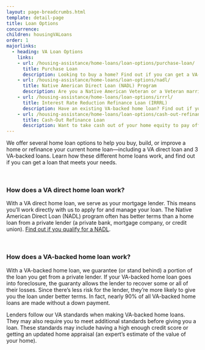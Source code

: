 ```yaml
---
layout: page-breadcrumbs.html
template: detail-page
title: Loan Options
concurrence: 
children: housingVALoans
order: 1
majorlinks:
  - heading: VA Loan Options
    links:
    - url: /housing-assistance/home-loans/loan-options/purchase-loan/
      title: Purchase Loan
      description: Looking to buy a home? Find out if you can get a VA-backed purchase loan and get better terms than with a private-lender loan.
    - url: /housing-assistance/home-loans/loan-options/nadl/
      title: Native American Direct Loan (NADL) Program
      description: Are you a Native American Veteran or a Veteran married to a Native American? Find out if you can get our NADL to buy, build, or improve a home on Federal Trust Land.
    - url: /housing-assistance/home-loans/loan-options/irrrl/
      title: Interest Rate Reduction Refinance Loan (IRRRL)
      description: Have an existing VA-backed home loan? Find out if you can get a VA-backed IRRRL to help reduce your monthly payments or make them more stable.
    - url: /housing-assistance/home-loans/loan-options/cash-out-refinance/
      title: Cash-Out Refinance Loan
      description: Want to take cash out of your home equity to pay off debt, pay for school, or take care of other needs? Find out if you can get a VA-backed cash-out refinance loan.
---
```


<div class="va-introtext">

We offer several home loan options to help you buy, build, or improve a home or refinance your current home loan—including a VA direct loan and 3 VA-backed loans. Learn how these different home loans work, and find out if you can get a loan that meets your needs.

</div>

<br>

### How does a VA direct home loan work?

With a VA direct home loan, we serve as your mortgage lender. This means you’ll work directly with us to apply for and manage your loan. The Native American Direct Loan (NADL) program often has better terms than a home loan from a private lender (a private bank, mortgage company, or credit union). [Find out if you qualify for a NADL](/housing-assistance/home-loans/loan-options/nadl/). 

<br>

### How does a VA-backed home loan work?

With a VA-backed home loan, we guarantee (or stand behind) a portion of the loan you get from a private lender. If your VA-backed home loan goes into foreclosure, the guaranty allows the lender to recover some or all of their losses. Since there’s less risk for the lender, they’re more likely to give you the loan under better terms. In fact, nearly 90% of all VA-backed home loans are made without a down payment.

Lenders follow our VA standards when making VA-backed home loans. They may also require you to meet additional standards before giving you a loan. These standards may include having a high enough credit score or getting an updated home appraisal (an expert’s estimate of the value of your home).
